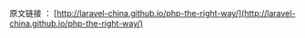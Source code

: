 原文链接 ： [http://laravel-china.github.io/php-the-right-way/](http://laravel-china.github.io/php-the-right-way/)
